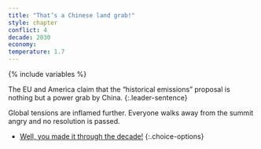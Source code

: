 ```yaml
---
title: "That’s a Chinese land grab!"
style: chapter
conflict: 4
decade: 2030
economy: 
temperature: 1.7
---
```


{% include variables %}

The EU and America claim that the “historical emissions” proposal is nothing but a power grab by China. 
{:.leader-sentence}

Global tensions are inflamed further. Everyone walks away from the summit angry and no resolution is passed.

- [Well, you made it through the decade!](part-page_2040-climate-wars.html)
{:.choice-options}
